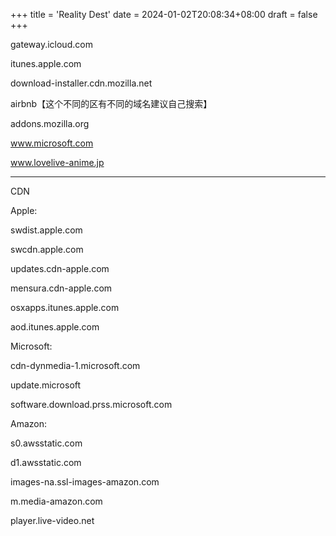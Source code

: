 +++
title = 'Reality Dest'
date = 2024-01-02T20:08:34+08:00
draft = false
+++


gateway.icloud.com

itunes.apple.com

download-installer.cdn.mozilla.net

airbnb【这个不同的区有不同的域名建议自己搜索】

addons.mozilla.org

www.microsoft.com

www.lovelive-anime.jp

---

CDN

Apple:

swdist.apple.com

swcdn.apple.com

updates.cdn-apple.com

mensura.cdn-apple.com

osxapps.itunes.apple.com

aod.itunes.apple.com


Microsoft:

cdn-dynmedia-1.microsoft.com

update.microsoft

software.download.prss.microsoft.com

Amazon:

s0.awsstatic.com

d1.awsstatic.com

images-na.ssl-images-amazon.com

m.media-amazon.com

player.live-video.net


